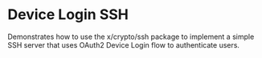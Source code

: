 # Device Login SSH

Demonstrates how to use the x/crypto/ssh package to implement a simple SSH server that uses OAuth2 Device Login flow to authenticate users.
